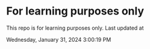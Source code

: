 # For learning purposes only
This repo is for learning purposes only.
Last updated at

Wednesday, January 31, 2024 3:00:19 PM

